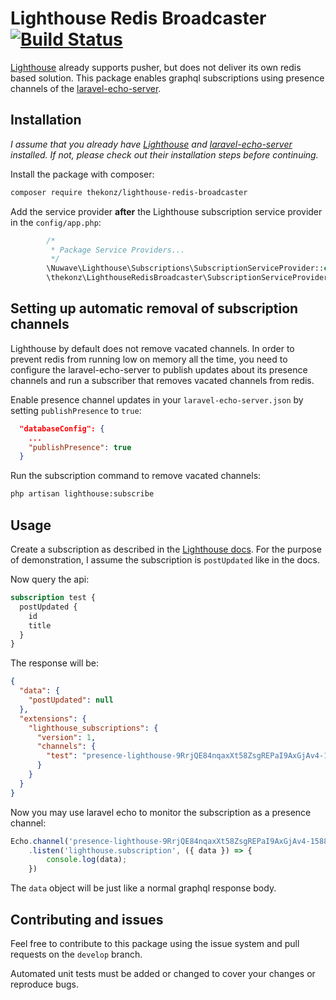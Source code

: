 # Lighthouse Redis Broadcaster [![Build Status](https://travis-ci.org/thekonz/lighthouse-redis-broadcaster.svg?branch=master)](https://travis-ci.org/thekonz/lighthouse-redis-broadcaster)

[Lighthouse](https://lighthouse-php.com/) already supports pusher, but does not deliver its own redis based solution.
This package enables graphql subscriptions using presence channels of the [laravel-echo-server](https://github.com/tlaverdure/laravel-echo-server).

## Installation

*I assume that you already have [Lighthouse](https://lighthouse-php.com/) and [laravel-echo-server](https://github.com/tlaverdure/laravel-echo-server) installed. If not, please check out their installation steps before continuing.* 

Install the package with composer:
```bash
composer require thekonz/lighthouse-redis-broadcaster
```

Add the service provider **after** the Lighthouse subscription service provider in the `config/app.php`:
```php
        /*
         * Package Service Providers...
         */
        \Nuwave\Lighthouse\Subscriptions\SubscriptionServiceProvider::class,
        \thekonz\LighthouseRedisBroadcaster\SubscriptionServiceProvider::class, 
```

## Setting up automatic removal of subscription channels

Lighthouse by default does not remove vacated channels. In order to prevent redis from running low on memory all the time, you need to configure the laravel-echo-server to publish updates about its presence channels and run a subscriber that removes vacated channels from redis.   

Enable presence channel updates in your `laravel-echo-server.json` by setting `publishPresence` to `true`:
```json
  "databaseConfig": {
    ...
    "publishPresence": true
  }
```

Run the subscription command to remove vacated channels:
```bash
php artisan lighthouse:subscribe
```

## Usage

Create a subscription as described in the [Lighthouse docs](https://lighthouse-php.com/4.12/subscriptions/defining-fields.html). For the purpose of demonstration, I assume the subscription is `postUpdated` like in the docs.

Now query the api:
```graphql
subscription test {
  postUpdated {
    id
    title
  }
}
```

The response will be:
```json
{
  "data": {
    "postUpdated": null
  },
  "extensions": {
    "lighthouse_subscriptions": {
      "version": 1,
      "channels": {
        "test": "presence-lighthouse-9RrjQE84nqaxXt58ZsgREPaI9AxGjAv4-1588101712"
      }
    }
  }
}
```

Now you may use laravel echo to monitor the subscription as a presence channel:
```js
Echo.channel('presence-lighthouse-9RrjQE84nqaxXt58ZsgREPaI9AxGjAv4-1588101712')
    .listen('lighthouse.subscription', ({ data }) => {
        console.log(data);
    })
```

The `data` object will be just like a normal graphql response body.

## Contributing and issues

Feel free to contribute to this package using the issue system and pull requests on the `develop` branch.

Automated unit tests must be added or changed to cover your changes or reproduce bugs. 
